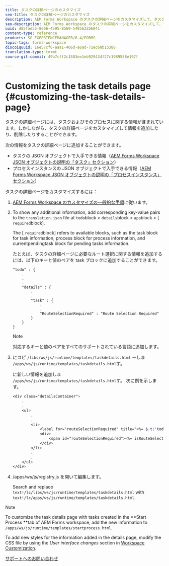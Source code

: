 ```yaml
---
title: タスクの詳細ページのカスタマイズ
seo-title: タスクの詳細ページのカスタマイズ
description: AEM Forms Workspace のタスクの詳細ページをカスタマイズして、タスクについて表示されるデフォルトの情報を変更する方法。
seo-description: AEM Forms Workspace のタスクの詳細ページをカスタマイズして、タスクについて表示されるデフォルトの情報を変更する方法。
uuid: d85fae55-8e66-4595-8560-5485622b6841
content-type: reference
products: SG_EXPERIENCEMANAGER/6.4/FORMS
topic-tags: forms-workspace
discoiquuid: 16e57cf6-aaa1-406d-a6ad-71ec60b15386
translation-type: tm+mt
source-git-commit: 49b7cff2c1583ee1eb929434f27c1989558e197f

---
```



# Customizing the task details page {#customizing-the-task-details-page}

タスクの詳細ページには、タスクおよびそのプロセスに関する情報が含まれています。しかしながら、タスクの詳細ページをカスタマイズして情報を追加したり、削除したりすることができます。

次の情報をタスクの詳細ページに追加することができます。

* タスクの JSON オブジェクトで入手できる情報（[AEM Forms Workspace JSON オブジェクトの説明の「タスク」セクション](/help/forms/using/html-workspace-json-object-description.md)）
* プロセスインスタンスの JSON オブジェクトで入手できる情報（[AEM Forms Workspace JSON オブジェクトの説明の「プロセスインスタンス」セクション](/help/forms/using/html-workspace-json-object-description.md)）

タスクの詳細ページをカスタマイズするには：

1. [AEM Forms Workspace のカスタマイズの一般的な手順](/help/forms/using/generic-steps-html-workspace-customization.md)に従います。
1. To show any additional information, add corresponding key-value pairs to the `translation.json` file at `todo`block > `details`block > `app`block > [ `required`block].

   The [ `required`block] refers to available blocks, such as the task block for task information, process block for process information, and currentpendingtask block for pending tasks information.

   たとえば、タスクの詳細ページに必要なルート選択に関する情報を追加するには、以下のキーと値のペアを task ブロックに追加することができます。

   ```
   "todo" : {
       .
       .
       .
       "details" : {
           .
           .
           "task" : {
               .
               .
               "RouteSelectionRequired" : "Route Selection Required"
           }
       }
   }
   ```

   >[!NOTE]
   >
   >対応するキーと値のペアをすべてのサポートされている言語に追加します。

1. にコピ `/libs/ws/js/runtime/templates/taskdetails.html` ーしま `/apps/ws/js/runtime/templates/taskdetails.html`す。

   に新しい情報を追加しま `/apps/ws/js/runtime/templates/taskdetails.html`す。 次に例を示します。

   ```css
   <div class="detailsContainer">
       .
       .
       <ul>
           .
           .
           <li>
               <label for="routeSelectionRequired" title="<%= $.t('todo.details.task.RouteSelectionRequired')%>"><%= $.t('todo.details.task.RouteSelectionRequired')%></label>
               <div>
                   <span id="routeSelectionRequired"><%= isRouteSelectionRequired != null ? isRouteSelectionRequired : ''%></span>
               </div>
           </li>
           .
           .
       </ul>
   </div>
   ```

1. /apps/ws/js/registry.js を開いて編集します。

   Search and replace `text!/lc/libs/ws/js/runtime/templates/taskdetails.html` with `text!/lc/apps/ws/js/runtime/templates/taskdetails.html`.

>[!NOTE]
>
>To customize the task details page with tasks created in the **Start Process **tab of AEM Forms workspace, add the new information to `/apps/ws/js/runtime/templates/startprocess.html`.
>
>To add new styles for the information added in the details page, modify the CSS file by using the *User interface changes* section in [Workspace Customization](/help/forms/using/changing-locale-user-interface.md#main-pars-header-3).

[サポートへのお問い合わせ](https://www.adobe.com/account/sign-in.supportportal.html)
